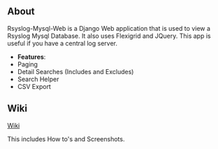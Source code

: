 ## About

Rsyslog-Mysql-Web is a Django Web application that is used to view a Rsyslog Mysql Database. It also uses Flexigrid and JQuery. This app is useful if you have a central log server.

* **Features**:
 * Paging
 * Detail Searches (Includes and Excludes)
 * Search Helper
 * CSV Export

## Wiki

 [Wiki](https://github.com/natewlew/Rsyslog-Mysql-Web/wiki)
 
 This includes How to's and Screenshots.
